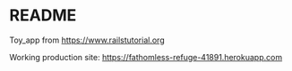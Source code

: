 # README

Toy_app from https://www.railstutorial.org

Working production site:
https://fathomless-refuge-41891.herokuapp.com


